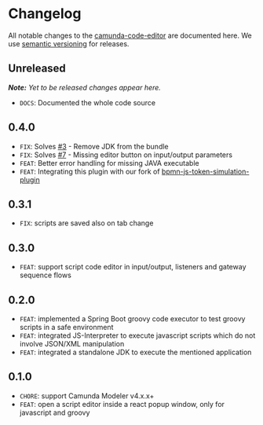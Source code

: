 # Changelog

All notable changes to the [camunda-code-editor](https://github.com/sharedchains/camunda-code-editor) are documented here. We use [semantic versioning](http://semver.org/) for releases.

## Unreleased

___Note:__ Yet to be released changes appear here._
* `DOCS`: Documented the whole code source

## 0.4.0

* `FIX`: Solves [#3](https://github.com/sharedchains/camunda-code-editor/issues/3) - Remove JDK from the bundle
* `FIX`: Solves [#7](https://github.com/sharedchains/camunda-code-editor/issues/7) - Missing editor button on input/output parameters
* `FEAT`: Better error handling for missing JAVA executable
* `FEAT`: Integrating this plugin with our fork of [bpmn-js-token-simulation-plugin](https://github.com/bpmn-io/bpmn-js-token-simulation-plugin)

## 0.3.1

* `FIX`: scripts are saved also on tab change

## 0.3.0

* `FEAT`: support script code editor in input/output, listeners and gateway sequence flows 

## 0.2.0

* `FEAT`: implemented a Spring Boot groovy code executor to test groovy scripts in a safe environment
* `FEAT`: integrated JS-Interpreter to execute javascript scripts which do not involve JSON/XML manipulation
* `FEAT`: integrated a standalone JDK to execute the mentioned application

## 0.1.0

* `CHORE`: support Camunda Modeler v4.x.x+
* `FEAT`: open a script editor inside a react popup window, only for javascript and groovy

